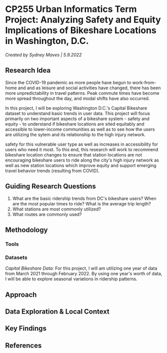 # CP255 Urban Informatics Term Project: Analyzing Safety and Equity Implications of Bikeshare Locations in Washington, D.C.
_Created by Sydney Maves | 5.9.2022_

## Research Idea
Since the COVID-19 pandemic as more people have begun to work-from-home and and as leisure and social activities have changed, there has been more unpredictability in travel patterns. Peak commute times have become more spread throughout the day, and modal shifts have also occurred.

In this project, I will be exploring Washington D.C.'s Capital Bikeshare dataset to understand basic trends in user data. This project will focus primarily on two important aspects of a bikeshare system - safety and equity - to understand if bikeshare locations are sited equitably and accessible to lower-income communities as well as to see how the users are utilizing the sytem and its relationship to the high injury network. 

safety for this vulnerable user type as well as increases in accessibility for users who need it most. To this end, this research will work to recommend bikeshare location changes to ensure that station locations are not encouraging bikeshare users to ride along the city's high injury network as well as new station locations which improve equity and support emerging travel behavior trends (resulting from COVID).

## Guiding Research Questions
 1. What are the basic ridership trends from DC's bikeshare users? When are the most popular times to ride? What is the average trip length? 
 2. What stations are most commonly utilized? 
 3. What routes are commonly used? 

## Methodology

### Tools

### Datasets

_Capital Bikeshare Data:_ For this project, I will am utilizing one year of data from March 2021 through February 2022. By using one year's worth of data, I will be able to explore seasonal variations in ridership patterns.

## Approach

## Data Exploration & Local Context

## Key Findings

## References
